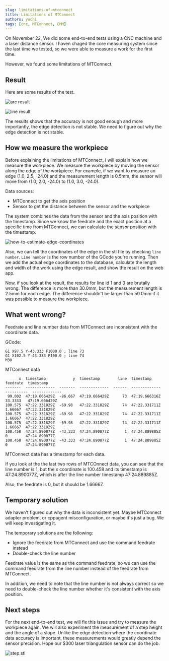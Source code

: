 ```yaml
---
slug: limitations-of-mtconnect
title: Limitations of MTConnect
authors: yuchi
tags: [cnc, MTConnect, CMM]
---
```


On November 22, We did some end-to-end tests using a CNC machine and a laser distance sensor. I haven chaged the core measuring system since the last time we tested, so we were able to measure a work for the first time.

However, we found some limitations of MTConnect. 

<!--truncate-->

## Result
Here are some results of the test.

![arc result](https://github.com/OpenCMM/opencmm/assets/45054071/867ecd68-ee59-438c-bb3d-7b875d806744)


![line result](https://github.com/OpenCMM/opencmm/assets/45054071/629d27ee-8353-48f1-adf8-e4fb4c2c08da)

The results shows that the accuracy is not good enough and more importantly, the edge detection is not stable. We need to figure out why the edge detection is not stable. 



## How we measure the workpiece
Before explaining the limitations of MTConnect, I will explain how we measure the workpiece. We measure the workpiece by moving the sensor along the edge of the workpiece. For example, if we want to measure an edge (1.0, 2.5, -24.0) and the measurement length is 0.5mm, the sensor will move from (1.0, 2.0, -24.0) to (1.0, 3.0, -24.0).

Data sources:
- MTConnect to get the axis position
- Sensor to get the distance between the sensor and the workpiece

The system combines the data from the sensor and the axis position with the timestamp. Since we know the feedrate and the exact position at a specific time from MTConnect, we can calculate the sensor position with the timestamp.

![how-to-estimate-edge-coordinates](https://github.com/OpenCMM/opencmm/assets/45054071/a06782c5-e11f-48ae-aa14-8e292f774e0d)

Also, we can tell the coordinates of the edge in the stl file by checking `line number`. `Line number` is the row number of the GCode you're running. Then we add the actual edge coordinates to the database, calculate the length and width of the work using the edge result, and show the result on the web app.

Now, if you look at the result, the results for line id 1 and 3 are brutally wrong. The difference is more than 30.0mm, but the measurement length is 2.5mm for each edge. The difference shouldn't be larger than 50.0mm if it was possible to measure the workpiece.


## What went wrong?
Feedrate and line number data from MTConnect are inconsistent with the coordinate data. 

GCode:
```gcode
G1 X97.5 Y-43.333 F1000.0 ; line 73
G1 X102.5 Y-43.333 F100.0 ; line 74
M30
```


MTConnect data
```
      x  timestamp            y  timestamp        line  timestamp        feedrate  timestamp
-------  -------------  -------  -------------  ------  -------------  ----------  -------------
 99.002  47:19.666429Z  -86.667  47:19.666429Z      73  47:19.666316Z    33.3333   47:19.666429Z
100.575  47:22.331829Z  -69.98   47:22.331829Z      74  47:22.331711Z     1.66667  47:22.331829Z
100.575  47:22.331829Z  -69.98   47:22.331829Z      74  47:22.331711Z     1.66667  47:22.331829Z
100.575  47:22.331829Z  -69.98   47:22.331829Z      74  47:22.331711Z     1.66667  47:22.331829Z
100.458  47:24.890077Z  -43.333  47:24.890077Z       1  47:24.889885Z     0        47:24.890077Z
100.458  47:24.890077Z  -43.333  47:24.890077Z       1  47:24.889885Z     0        47:24.890077Z
```

MTConnect data has a timestamp for each data. 


If you look at the the last two rows of MTCOnnect data, you can see that the line number is 1, but the x coordinate is 100.458 and its timestamp is 47:24.890077Z, which is after the line number timestamp 47:24.889885Z.  

Also, the feedrate is 0, but it should be 1.66667.

## Temporary solution
We haven't figured out why the data is inconsistent yet. Maybe MTConnect adapter problem, or cppagent misconfiguration, or maybe it's just a bug. We will keep investigating it.


The temporary solutions are the following:
- Ignore the feedrate from MTConnect and use the command feedrate instead
- Double-check the line number

Feedrate value is the same as the command feedrate, so we can use the command feedrate from the line number instead of the feedrate from MTConnect.

In addition, we need to note that the line number is not always correct so we need to double-check the line number whether it's consistent with the axis position.


## Next steps
For the next end-to-end test, we will fix this issue and try to measure the workpiece again. We will also experiment the measurement of a step height and the angle of a slope. Unlike the edge detection where the coordinate data accuracy is important, these measurements would greatly depend the sensor precision. Hope our $300 laser triangulation sensor can do the job.

![step.stl](https://github.com/OpenCMM/opencmm/assets/45054071/30df5a7e-0140-4385-87aa-873ba1c4e375)